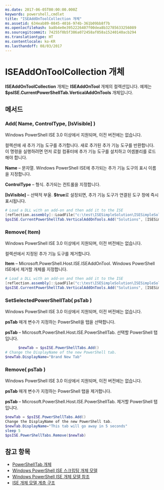 ```yaml
---
ms.date: 2017-06-05T00:00:00.000Z
keywords: powershell,cmdlet
title: "ISEAddOnToolCollection 개체"
ms.assetid: 634eab89-0845-4016-974b-361b09bb8f7b
ms.openlocfilehash: ba8b4e0e3952226407f00dea8b32785633256089
ms.sourcegitcommit: 74255f0b5f386a072458af058a15240140acb294
ms.translationtype: HT
ms.contentlocale: ko-KR
ms.lasthandoff: 08/03/2017
---
```

# <a name="the-iseaddontoolcollection-object"></a>ISEAddOnToolCollection 개체
  **ISEAddOnToolCollection** 개체는 **ISEAddOnTool** 개체의 컬렉션입니다. 예제는 **$psISE.CurrentPowerShellTab.VerticalAddOnTools** 개체입니다.

## <a name="methods"></a>메서드

### <a name="add-name-controltype-isvisible-"></a>Add\( Name, ControlType, \[IsVisible\] \)
  Windows PowerShell ISE 3.0 이상에서 지원되며, 이전 버전에는 없습니다. 

 컬렉션에 새 추가 기능 도구를 추가합니다. 새로 추가된 추가 기능 도구를 반환합니다. 이 명령을 실행하려면 먼저 로컬 컴퓨터에 추가 기능 도구를 설치하고 어셈블리를 로드해야 합니다.

 **Name** – 문자열. Windows PowerShell ISE에 추가되는 추가 기능 도구의 표시 이름을 지정합니다.

 **ControlType** – 형식. 추가되는 컨트롤을 지정합니다.

 **\[IsVisible\]** – 선택적 부울. **$true**로 설정되면, 추가 기능 도구가 연결된 도구 창에 즉시 표시됩니다.

```powershell
# Load a DLL with an add-on and then add it to the ISE
[reflection.assembly]::LoadFile("c:\test\ISESimpleSolution\ISESimpleSolution.dll")
$psISE.CurrentPowerShellTab.VerticalAddOnTools.Add("Solutions", [ISESimpleSolution.Solution], $true)
```

### <a name="remove-item-"></a>Remove\( Item\)
  Windows PowerShell ISE 3.0 이상에서 지원되며, 이전 버전에는 없습니다. 

 컬렉션에서 지정된 추가 기능 도구를 제거합니다.

 **Item** – Microsoft.PowerShell.Host.ISE.ISEAddOnTool. Windows PowerShell ISE에서 제거할 개체를 지정합니다.

```powershell
# Load a DLL with an add-on and then add it to the ISE
[reflection.assembly]::LoadFile("c:\test\ISESimpleSolution\ISESimpleSolution.dll")
$psISE.CurrentPowerShellTab.VerticalAddOnTools.Add("Solutions", [ISESimpleSolution.Solution], $true)
```

### <a name="setselectedpowershelltab-pstab-"></a>SetSelectedPowerShellTab\( psTab \)
  Windows PowerShell ISE 3.0 이상에서 지원되며, 이전 버전에는 없습니다. 

 **psTab** 매개 변수가 지정하는 PowerShell을 탭을 선택합니다.

 **psTab** – Microsoft.PowerShell.Host.ISE.PowerShellTab. 선택할 PowerShell 탭입니다.

```powershell
      $newTab = $psISE.PowerShellTabs.Add()
# Change the DisplayName of the new PowerShell tab. 
$newTab.DisplayName="Brand New Tab"
```

### <a name="remove-pstab-"></a>Remove\( psTab \)
  Windows PowerShell ISE 3.0 이상에서 지원되며, 이전 버전에는 없습니다. 

 **psTab** 매개 변수가 지정하는 PowerShell 탭을 제거합니다.

 **psTab** – Microsoft.PowerShell.Host.ISE.PowerShellTab. 제거할 PowerShell 탭입니다.

```powershell
$newTab = $psISE.PowerShellTabs.Add()
Change the DisplayName of the new PowerShell tab. 
$newTab.DisplayName="This tab will go away in 5 seconds" 
sleep 5 
$psISE.PowerShellTabs.Remove($newTab)
```

## <a name="see-also"></a>참고 항목
- [PowerShellTab 개체](The-PowerShellTab-Object.md) 
- [Windows PowerShell ISE 스크립팅 개체 모델](The-Windows-PowerShell-ISE-Scripting-Object-Model.md) 
- [Windows PowerShell ISE 개체 모델 참조](Windows-PowerShell-ISE-Object-Model-Reference.md) 
- [ISE 개체 모델 계층 구조](The-ISE-Object-Model-Hierarchy.md)

  
